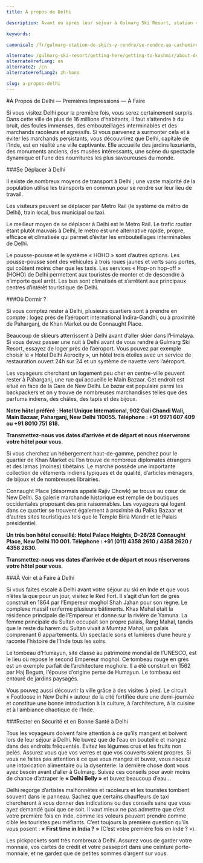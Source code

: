 ```yaml
---
title: À propos de Delhi

description: Avant ou après leur séjour à Gulmarg Ski Resort, station de choix pour faire du ski dans l'Himalaya, les amateurs de ski pourront faire du tourisme à Delhi

keywords:

canonical: /fr/gulmarg-station-de-ski/s-y-rendre/se-rendre-au-cachemire/a-propos-delhi

alternate: /gulmarg-ski-resort/getting-here/getting-to-kashmir/about-delhi
alternateHrefLang: en
alternate2: /cn
alternateHrefLang2: zh-hans

slug: a-propos-delhi
---
```


#À Propos de Delhi — Premières Impressions — À Faire

Si vous visitez Delhi pour la première fois, vous serez certainement surpris. Dans cette ville de plus de 16 millions d’habitants, il faut s’attendre à du bruit, des foules immenses, des embouteillages interminables et des marchands racoleurs et agressifs. Si vous parvenez à surmonter cela et à éviter les marchands persistants, vous découvrirez que Delhi, capitale de l’Inde, est en réalité une ville captivante. Elle accueille des jardins luxuriants, des monuments anciens, des musées intéressants, une scène du spectacle dynamique et l’une des nourritures les plus savoureuses du monde.

###Se Déplacer à Delhi

Il existe de nombreux moyens de transport à Delhi ; une vaste majorité de la population utilise les transports en commun pour se rendre sur leur lieu de travail.

Les visiteurs peuvent se déplacer par Metro Rail (le système de métro de Delhi), train local, bus municipal ou taxi.

Le meilleur moyen de se déplacer à Delhi est le Metro Rail. Le trafic routier étant plutôt mauvais à Delhi, le métro est une alternative rapide, propre, efficace et climatisée qui permet d’éviter les embouteillages interminables de Delhi.

Le pousse-pousse et le système « HOHO » sont d’autres options. Les pousse-pousse sont des véhicules à trois roues jaunes et verts sans portes, qui coûtent moins cher que les taxis. Les services « Hop-on hop-off » (HOHO) de Delhi permettent aux touristes de monter et de descendre à n’importe quel arrêt. Les bus sont climatisés et s’arrêtent aux principaux centres d’intérêt touristique de Delhi.

###Où Dormir ?

Si vous comptez rester à Delhi, plusieurs quartiers sont à prendre en compte : logez près de l’aéroport international Indira-Gandhi, ou à proximité de Paharganj, de Khan Market ou de Connaught Place.

Beaucoup de skieurs atterrissent à Delhi avant d’aller skier dans l’Himalaya. Si vous devez passer une nuit à Delhi avant de vous rendre à Gulmarg Ski Resort, essayez de loger près de l’aéroport. Vous pouvez par exemple choisir le « Hotel Delhi Aerocity », un hôtel trois étoiles avec un service de restauration ouvert 24h sur 24 et un système de navette vers l’aéroport.

Les voyageurs cherchant un logement peu cher en centre-ville peuvent rester à Paharganj, une rue qui accueille le Main Bazaar. Cet endroit est situé en face de la Gare de New Delhi. Le bazar est populaire parmi les backpackers et on y trouve de nombreuses marchandises telles que des parfums indiens, des châles, des tapis et des bijoux.

**Notre hôtel préféré : Hotel Unique International, 902 Gali Chandi Wali, Main Bazaar, Paharganj, New Delhi 110055. Téléphone : +91 9971 607 409 ou +91 8010 751 818.**

**Transmettez-nous vos dates d’arrivée et de départ et nous réserverons votre hôtel pour vous.**

Si vous cherchez un hébergement haut-de-gamme, penchez pour le quartier de Khan Market où l’on trouve de nombreux diplomates étrangers et des lamas (moines) tibétains. Le marché possède une importante collection de vêtements indiens typiques et de qualité, d’articles ménagers, de bijoux et de nombreuses librairies.

Connaught Place (désormais appelé Rajiv Chowk) se trouve au cœur de New Delhi. Sa galerie marchande historique est remplie de boutiques occidentales proposant des prix raisonnables. Les voyageurs qui logent dans ce quartier se trouvent également à proximité du Palika Bazaar et d’autres sites touristiques tels que le Temple Birla Mandir et le Palais présidentiel.

**Un très bon hôtel conseillé: Hotel Palace Heights, D-26/28 Connaught Place, New Delhi 110 001. Téléphone : +91 (011) 4358 2610 / 4358 2620 / 4358 2630.**

**Transmettez-nous vos dates d’arrivée et de départ et nous réserverons votre hôtel pour vous.**

###À Voir et à Faire à Delhi

Si vous faites escale à Delhi avant votre séjour au ski en Inde et que vous n’êtes là que pour un jour, visitez le Red Fort. Il s’agit d’un fort de grès construit en 1864 par l’Empereur moghol Shah Jahan pour son règne. Le complexe massif renferme plusieurs bâtiments. Khas Mahal était la résidence principale de l’Empereur et donne sur la rivière de Yamuna. La femme principale du Sultan occupait son propre palais, Rang Mahal, tandis que le reste du harem du Sultan vivait à Mumtaz Mahal, un palais comprenant 6 appartements. Un spectacle sons et lumières d’une heure y raconte l’histoire de l’Inde tous les soirs.

Le tombeau d’Humayun, site classé au patrimoine mondial de l’UNESCO, est le lieu où repose le second Empereur moghol. Ce tombeau rouge en grès est un exemple parfait de l’architecture moghole. Il a été construit en 1562 par Haj Begum, l’épouse d’origine perse de Humayun. Le tombeau est entouré de jardins paysagés.

Vous pouvez aussi découvrir la ville grâce à des visites à pied. Le circuit « Footloose in New Delhi » autour de la cité fortifiée dure une demi-journée et constitue une bonne introduction à la culture, à l’architecture, à la cuisine et à l’ambiance chaotique de l’Inde.

###Rester en Sécurité et en Bonne Santé à Delhi

Tous les voyageurs doivent faire attention à ce qu’ils mangent et boivent lors de leur séjour à Delhi. Ne buvez que de l’eau en bouteille et mangez dans des endroits fréquentés. Evitez les légumes crus et les fruits non pelés. Assurez vous que vos verres et que vos couverts soient propres. Si vous ne faites pas attention à ce que vous mangez et buvez, vous risquez une intoxication alimentaire ou la dysenterie: la dernière chose dont vous ayez besoin avant d’aller à Gulmarg. Suivez ces conseils pour avoir moins de chance d’attraper le **« Delhi Belly »** et buvez beaucoup d’eau…

Delhi regorge d’artistes malhonnêtes et racoleurs et les touristes tombent souvent dans le panneau. Sachez que certains chauffeurs de taxi chercheront à vous donner des indications ou des conseils sans que vous ayez demandé quoi que ce soit. Il vaut mieux ne pas admettre que c’est votre première fois en Inde, comme les voleurs peuvent prendre comme cible les touristes peu méfiants. C’est toujours la première question qu’ils vous posent : **« First time in India ? »** (C’est votre première fois en Inde ? »).

Les pickpockets sont très nombreux à Delhi. Assurez vous de garder votre monnaie, vos cartes de crédit et votre passeport dans une ceinture porte-monnaie, et ne gardez que de petites sommes d’argent sur vous.

